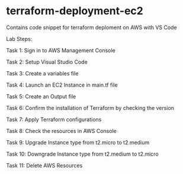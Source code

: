 # terraform-deployment-ec2
Contains code snippet for terraform deploment on AWS with VS Code

Lab Steps:

Task 1: Sign in to AWS Management Console

Task 2: Setup Visual Studio Code

Task 3: Create a variables file

Task 4: Launch an EC2 Instance in main.tf file

Task 5: Create an Output file

Task 6: Confirm the installation of Terraform by checking the version

Task 7: Apply Terraform configurations

Task 8: Check the resources in AWS Console

Task 9: Upgrade Instance type from t2.micro to t2.medium

Task 10: Downgrade Instance type from t2.medium to t2.micro

Task 11: Delete AWS Resources







